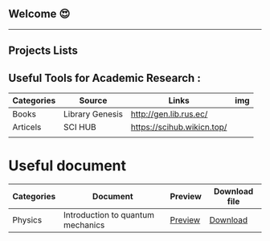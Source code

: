 ## Welcome 😍
---

## Projects Lists

## Useful Tools for Academic Research :
|Categories  | Source|Links |img|
|--|--|--|--|
|  Books|Library Genesis|http://gen.lib.rus.ec/  ||
|Articels| SCI HUB |https://scihub.wikicn.top/||
|  |  ||
# Useful document
|Categories|Document| Preview| Download file |
|--|--|--|--|
| Physics | Introduction to quantum mechanics |[Preview](https://scholar.harvard.edu/files/david-morin/files/waves_quantum.pdf) |<a href="https://scholar.harvard.edu/files/david-morin/files/waves_quantum.pdf" download>Download</a>|


